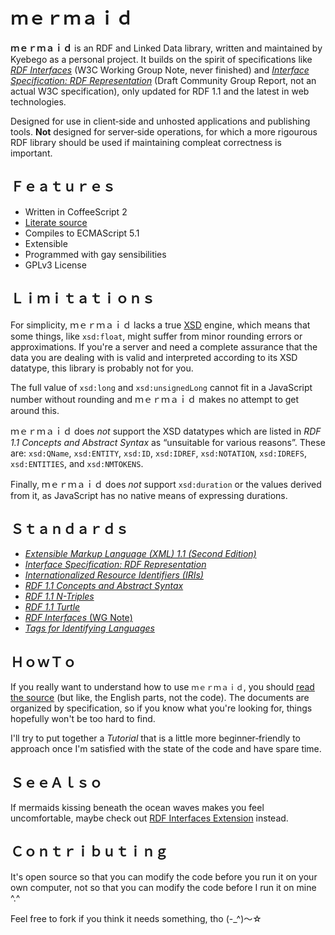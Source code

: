 #  ｍｅｒｍａｉｄ  #

**ｍｅｒｍａｉｄ** is an RDF and Linked Data library, written and
  maintained by Kyebego as a personal project.
It builds on the spirit of specifications like [_RDF Interfaces_][RDFI]
  (W3C Working Group Note, never finished) and
  [_Interface Specification: RDF Representation_][RDFJS] (Draft
  Community Group Report, not an actual W3C specification), only
  updated for RDF 1.1 and the latest in web technologies.

Designed for use in client&hyphen;side and unhosted applications and
  publishing tools.
**Not** designed for server&hyphen;side operations, for which a more
  rigourous RDF library should be used if maintaining compleat
  correctness is important.

##  Ｆｅａｔｕｒｅｓ  ##

+ Written in CoffeeScript 2
+ [Literate source](./Sources/)
+ Compiles to ECMAScript 5.1
+ Extensible
+ Programmed with gay sensibilities
+ GPLv3 License

##  Ｌｉｍｉｔａｔｉｏｎｓ  ##

For simplicity, ｍｅｒｍａｉｄ lacks a true [XSD][XSD11-2] engine,
  which means that some things, like `xsd:float`, might suffer from
  minor rounding errors or approximations.
If you're a server and need a complete assurance that the data you are
  dealing with is valid and interpreted according to its XSD datatype,
  this library is probably not for you.

The full value of `xsd:long` and `xsd:unsignedLong` cannot fit in a
  JavaScript number without rounding and ｍｅｒｍａｉｄ makes no
  attempt to get around this.

ｍｅｒｍａｉｄ does *not* support the XSD datatypes which are listed
  in _RDF 1.1 Concepts and Abstract Syntax_ as “unsuitable for various
  reasons”.
These are: `xsd:QName`, `xsd:ENTITY`, `xsd:ID`, `xsd:IDREF`,
  `xsd:NOTATION`, `xsd:IDREFS`, `xsd:ENTITIES`, and `xsd:NMTOKENS`.

Finally, ｍｅｒｍａｉｄ does *not* support `xsd:duration` or the values
  derived from it, as JavaScript has no native means of expressing
  durations.

##  Ｓｔａｎｄａｒｄｓ  ##

+ [_Extensible Markup Language (XML) 1.1 (Second Edition)_][XML11]
+ [_Interface Specification: RDF Representation_][RDFJS]
+ [_Internationalized Resource Identifiers (IRIs)_][RFC3987]
+ [_RDF 1.1 Concepts and Abstract Syntax_][RDF11-Concepts]
+ [_RDF 1.1 N-Triples_][NT11]
+ [_RDF 1.1 Turtle_][Turtle11]
+ [_RDF Interfaces_ (WG Note)][RDFI]
+ [_Tags for Identifying Languages_][BCP47]

##  ＨｏｗＴｏ  ##

If you really want to understand how to use `ｍｅｒｍａｉｄ`, you
  should [read the source](./Sources/) (but like, the English parts,
  not the code).
The documents are organized by specification, so if you know what
  you're looking for, things hopefully won't be too hard to find.

I'll try to put together a _Tutorial_ that is a little more
  beginner&hyphen;friendly to approach once I'm satisfied with the
  state of the code and have spare time.

##  ＳｅｅＡｌｓｏ  ##

If mermaids kissing beneath the ocean waves makes you feel
  uncomfortable, maybe check out [RDF Interfaces Extension][RDF-Ext]
  instead.

##  Ｃｏｎｔｒｉｂｕｔｉｎｇ  ##

It's open source so that you can modify the code before you run it on
  your own computer, not so that you can modify the code before I run
  it on mine ^.^

Feel free to fork if you think it needs something, tho (-_^)〜☆

[BCP47]:          <https://tools.ietf.org/html/bcp47>
[RDF-EXT]:        <https://github.com/rdf-ext/rdf-ext>
[RDF11-Concepts]: <https://www.w3.org/TR/rdf11-concepts/>
[RDFI]:           <https://www.w3.org/TR/rdf-interfaces/>
[RDFJS]:          <http://rdf.js.org/>
[RFC3987]:        <https://tools.ietf.org/html/rfc3987>
[NT11]:           <https://www.w3.org/TR/2014/REC-n-triples-20140225/>
[Turtle11]:       <https://www.w3.org/TR/turtle/>
[XML11]:          <https://www.w3.org/TR/xml11/>
[XSD11-2]:        <https://www.w3.org/TR/xmlschema11-2/>
